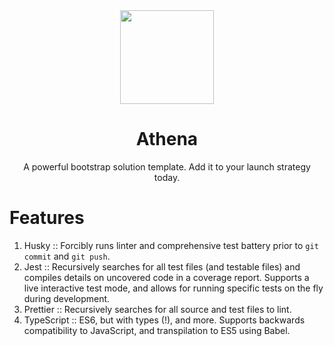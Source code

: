 <div align="center">
  <a href="https://imgur.com/JjjtW3Z">
    <img width="150" height="150" vspace="" hspace="25" src="">
  </a>
  <h1>Athena</h1>
  <p>A powerful bootstrap solution template. Add it to your launch strategy today.</p>
</div>

# Features
1. Husky :: Forcibly runs linter and comprehensive test battery prior to `git commit` and `git push`.
2. Jest :: Recursively searches for all test files (and testable files) and compiles details on uncovered code in a coverage report. Supports a live interactive test mode, and allows for running specific tests on the fly during development.
3. Prettier :: Recursively searches for all source and test files to lint.
4. TypeScript :: ES6, but with types (!), and more. Supports backwards compatibility to JavaScript, and transpilation to ES5 using Babel.
